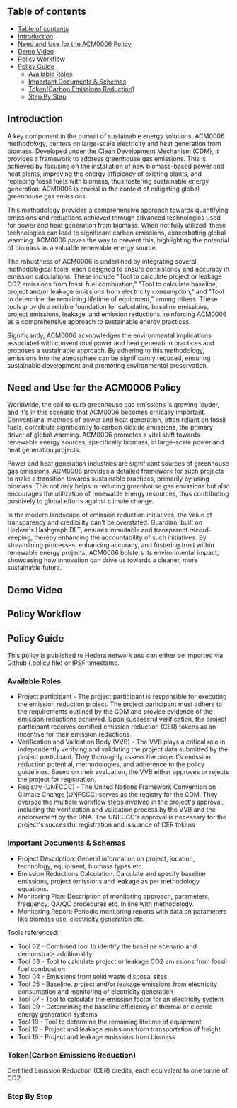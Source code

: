 ## Table of contents
<!-- TOC -->

- [Table of contents](#table-of-contents)
- [Introduction](#introduction)
- [Need and Use for the ACM0006 Policy](#need-and-use-for-the-ACM0006-policy)
- [Demo Video](#demo-video)
- [Policy Workflow](#policy-workflow)
- [Policy Guide](#policy-guide)
  - [Available Roles](#available-roles)
  - [Important Documents \& Schemas](#important-documents--schemas)
  - [Token(Carbon Emissions Reduction)](#tokencarbon-emissions-reduction)
  - [Step By Step](#step-by-step)

<!-- /TOC -->

## Introduction

A key component in the pursuit of sustainable energy solutions, ACM0006 methodology, centers on large-scale electricity and heat generation from biomass. Developed under the Clean Development Mechanism (CDM), it provides a framework to address greenhouse gas emissions. This is achieved by focusing on the installation of new biomass-based power and heat plants, improving the energy efficiency of existing plants, and replacing fossil fuels with biomass, thus fostering sustainable energy generation.
ACM0006 is crucial in the context of mitigating global greenhouse gas emissions. 

This methodology provides a comprehensive approach towards quantifying emissions and reductions achieved through advanced technologies used for power and heat generation from biomass. When not fully utilized, these technologies can lead to significant carbon emissions, exacerbating global warming. ACM0006 paves the way to prevent this, highlighting the potential of biomass as a valuable renewable energy source.

The robustness of ACM0006 is underlined by integrating several methodological tools, each designed to ensure consistency and accuracy in emission calculations. These include "Tool to calculate project or leakage CO2 emissions from fossil fuel combustion," "Tool to calculate baseline, project and/or leakage emissions from electricity consumption," and "Tool to determine the remaining lifetime of equipment," among others. These tools provide a reliable foundation for calculating baseline emissions, project emissions, leakage, and emission reductions, reinforcing ACM0006 as a comprehensive approach to sustainable energy practices.

Significantly, ACM0006 acknowledges the environmental implications associated with conventional power and heat generation practices and proposes a sustainable approach. By adhering to this methodology, emissions into the atmosphere can be significantly reduced, ensuring sustainable development and promoting environmental preservation.

## Need and Use for the ACM0006 Policy

Worldwide, the call to curb greenhouse gas emissions is growing louder, and it's in this scenario that ACM0006 becomes critically important. Conventional methods of power and heat generation, often reliant on fossil fuels, contribute significantly to carbon dioxide emissions, the primary driver of global warming. ACM0006 promotes a vital shift towards renewable energy sources, specifically biomass, in large-scale power and heat generation projects.

Power and heat generation industries are significant sources of greenhouse gas emissions. ACM0006 provides a detailed framework for such projects to make a transition towards sustainable practices, primarily by using biomass. This not only helps in reducing greenhouse gas emissions but also encourages the utilization of renewable energy resources, thus contributing positively to global efforts against climate change.

In the modern landscape of emission reduction initiatives, the value of transparency and credibility can't be overstated. Guardian, built on Hedera's Hashgraph DLT, ensures immutable and transparent record-keeping, thereby enhancing the accountability of such initiatives. By streamlining processes, enhancing accuracy, and fostering trust within renewable energy projects, ACM0006 bolsters its environmental impact, showcasing how innovation can drive us towards a cleaner, more sustainable future.

## Demo Video


## Policy Workflow


## Policy Guide

This policy is published to Hedera network and can either be imported via Github (.policy file) or IPSF timestamp.

### Available Roles 
 
- Project participant - The project participant is responsible for executing the emission reduction project. The project participant must adhere to the requirements outlined by the CDM and provide evidence of the emission reductions achieved. Upon successful verification, the project participant receives certified emission reduction (CER) tokens as an incentive for their emission reductions.
- Verification and Validation Body (VVB) - The VVB plays a critical role in independently verifying and validating the project data submitted by the project participant. They thoroughly assess the project's emission reduction potential, methodologies, and adherence to the policy guidelines. Based on their evaluation, the VVB either approves or rejects the project for registration.
- Registry (UNFCCC) - The United Nations Framework Convention on Climate Change (UNFCCC) serves as the registry for the CDM. They oversee the multiple workflow steps involved in the project's approval, including the verification and validation process by the VVB and the endorsement by the DNA. The UNFCCC's approval is necessary for the project's successful registration and issuance of CER tokens

### Important Documents & Schemas 
  
- Project Description: General information on project, location, technology, equipment, biomass types etc.
- Emission Reductions Calculation: Calculate and specify baseline emissions, project emissions and leakage as per methodology equations.
- Monitoring Plan: Description of monitoring approach, parameters, frequency, QA/QC procedures etc. in line with methodology.
- Monitoring Report: Periodic monitoring reports with data on parameters like biomass use, electricity generation etc.

Tools referenced:
- Tool 02 - Combined tool to identify the baseline scenario and demonstrate additionality
- Tool 03 - Tool to calculate project or leakage CO2 emissions from fossil fuel combustion
- Tool 04 - Emissions from solid waste disposal sites
- Tool 05 - Baseline, project and/or leakage emissions from electricity consumption and monitoring of electricity generation
- Tool 07 - Tool to calculate the emission factor for an electricity system
- Tool 09 - Determining the baseline efficiency of thermal or electric energy generation systems
- Tool 10 - Tool to determine the remaining lifetime of equipment
- Tool 12 - Project and leakage emissions from transportation of freight
- Tool 16 - Project and leakage emissions from biomass

  
### Token(Carbon Emissions Reduction) 

Certified Emission Reduction (CER) credits, each equivalent to one tonne of CO2.


### Step By Step 

